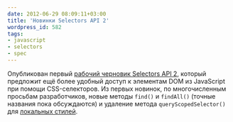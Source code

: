 ```yaml
---
date: 2012-06-29 08:09:11+03:00
title: 'Новинки Selectors API 2'
wordpress_id: 582
tags:
- javascript
- selectors
- spec
---
```


Опубликован первый [рабочий черновик Selectors API 2][1], который предложит ещё более удобный доступ к элементам DOM из JavaScript при помощи CSS-селекторов. Из первых новинок, по многочисленным просьбам разработчиков, новые методы `find()` и `findAll()` (точные названия пока обсуждаются) и удаление метода `queryScopedSelector()` для [локальных стилей][2].

[1]: http://www.w3.org/TR/selectors-api2/
[2]: http://web-standards.ru/news/500/
